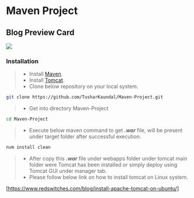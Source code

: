 # Maven Project

## Blog Preview Card

![](src/main/webapp/assets)

### Installation

> - Install [Maven](https://maven.apache.org/install.html).
> - Install [Tomcat](https://tomcat.apache.org/download-90.cgi).
> - Clone below repository on your local system.

```sh
git clone https://github.com/TusharKaundal/Maven-Project.git
```

> - Get into directory Maven-Project

```sh
cd Maven-Project
```

> - Execute below maven command to get **_.war_** file, will be present under target folder after successful execution.

```sh
nvm install clean

```

> - After copy this **_.war_** file under webapps folder under tomcat main folder were Tomcat has been installed or simply deploy using Tomcat GUI under manager tab.
> - Please follow below link on how to install tomcat on Linux system.

[https://www.redswitches.com/blog/install-apache-tomcat-on-ubuntu/]
